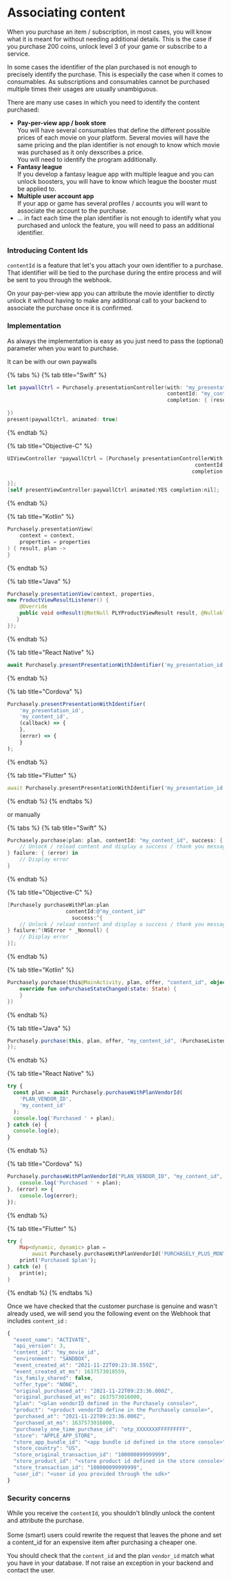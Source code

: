 # Associating content

When you purchase an item / subscription, in most cases, you will know what it is meant for without needing additional details. This is the case if you purchase 200 coins, unlock level 3 of your game or subscribe to a service.

In some cases the identifier of the plan purchased is not enough to precisely identify the purchase. This is especially the case when it comes to consumables. As subscriptions and consumables cannot be purchased multiple times their usages are usually unambiguous.

There are many use cases in which you need to identify the content purchased:

* **Pay-per-view app / book store**\
  You will have several consumables that define the different possible prices of each movie on your platform. Several movies will have the same pricing and the plan identifier is not enough to know which movie was purchased as it only dexscribes a price.\
  You will need to identify the program additionally.
* **Fantasy league**\
  If you develop a fantasy league app with multiple league and you can unlock boosters, you will have to know which league the booster must be applied to.
* **Multiple user account app**\
  If your app or game has several profiles / accounts you will want to associate the account to the purchase.
* … in fact each time the plan identifier is not enough to identify what you purchased and unlock the feature, you will need to pass an additional identifier.

### Introducing Content Ids

`contentId` is a feature that let's you attach your own identifier to a purchase. That identifier will be tied to the purchase during the entire process and will be sent to you through the webhook.

On your pay-per-view app you can attribute the movie identifier to dirctly unlock it without having to make any additional call to your backend to associate the purchase once it is confirmed.

### Implementation

As always the implementation is easy as you just need to pass the (optional) parameter when you want to purchase.

It can be with our own paywalls

{% tabs %}
{% tab title="Swift" %}
```swift
let paywallCtrl = Purchasely.presentationController(with: "my_presentation_id",
													contentId: "my_content_id",
													completion: { (result, plan) in
													
})
present(paywallCtrl, animated: true)
```
{% endtab %}

{% tab title="Objective-C" %}
```objectivec
UIViewController *paywallCtrl = [Purchasely presentationControllerWith:@"my_presentation_id"
															 contentId:@"my_content_id"
															completion:^(enum PLYProductViewControllerResult result, PLYPlan * _Nullable plan) {

}];
[self presentViewController:paywallCtrl animated:YES completion:nil];
```
{% endtab %}

{% tab title="Kotlin" %}
```kotlin
Purchasely.presentationView(
    context = context,
    properties = properties
) { result, plan ->
}
```
{% endtab %}

{% tab title="Java" %}
```java
Purchasely.presentationView(context, properties,
new ProductViewResultListener() {
    @Override
    public void onResult(@NotNull PLYProductViewResult result, @Nullable PLYPlan plan) {
   }
});
```
{% endtab %}

{% tab title="React Native" %}
```javascript
await Purchasely.presentPresentationWithIdentifier('my_presentation_id', 'my_content_id');

```
{% endtab %}

{% tab title="Cordova" %}
```javascript
Purchasely.presentPresentationWithIdentifier(
    'my_presentation_id',
    'my_content_id',
    (callback) => {
    },
    (error) => {
    }
);
```
{% endtab %}

{% tab title="Flutter" %}
```dart
await Purchasely.presentPresentationWithIdentifier('my_presentation_id', 'my_content_id');
```
{% endtab %}
{% endtabs %}

or manually

{% tabs %}
{% tab title="Swift" %}
```swift
Purchasely.purchase(plan: plan,	contentId: "my_content_id", success: {
	// Unlock / reload content and display a success / thank you message to user
} failure: { (error) in
	// Display error
}
```
{% endtab %}

{% tab title="Objective-C" %}
```objectivec
[Purchasely purchaseWithPlan:plan
				   contentId:@"my_content_id"
					 success:^{
	// Unlock / reload content and display a success / thank you message to user
} failure:^(NSError * _Nonnull) {
	// Display error
}];
```
{% endtab %}

{% tab title="Kotlin" %}
```kotlin
Purchasely.purchase(this@MainActivity, plan, offer, "content_id", object: PurchaseListener {
    override fun onPurchaseStateChanged(state: State) {
    }
})
```
{% endtab %}

{% tab title="Java" %}
```java
Purchasely.purchase(this, plan, offer, "my_content_id", (PurchaseListener) state -> {
});
```
{% endtab %}

{% tab title="React Native" %}
```javascript
try {
  const plan = await Purchasely.purchaseWithPlanVendorId(
    'PLAN_VENDOR_ID',
    'my_content_id'
  );
  console.log('Purchased ' + plan);
} catch (e) {
  console.log(e);
}
```
{% endtab %}

{% tab title="Cordova" %}
```javascript
Purchasely.purchaseWithPlanVendorId("PLAN_VENDOR_ID", "my_content_id", (plan) => {
	console.log('Purchased ' + plan);
}, (error) => {
	console.log(error);
});
```
{% endtab %}

{% tab title="Flutter" %}
```dart
try {
    Map<dynamic, dynamic> plan =
        await Purchasely.purchaseWithPlanVendorId('PURCHASELY_PLUS_MONTHLY');
    print('Purchased $plan');
} catch (e) {
    print(e);
}
```
{% endtab %}
{% endtabs %}

Once we have checked that the customer purchase is genuine and wasn't already used, we will send you the following event on the Webhook that includes `content_id` :

```javascript
{
  "event_name": "ACTIVATE",
  "api_version": 3,
  "content_id": "my_movie_id",
  "environment": "SANDBOX",
  "event_created_at": "2021-11-22T09:23:38.559Z",
  "event_created_at_ms": 1637573018559,
  "is_family_shared": false,
  "offer_type": "NONE",
  "original_purchased_at": "2021-11-22T09:23:36.000Z",
  "original_purchased_at_ms": 1637573016000,
  "plan": "<plan vendorID defined in the Purchasely console>",
  "product": "<product vendorID define in the Purchasely console>",
  "purchased_at": "2021-11-22T09:23:36.000Z",
  "purchased_at_ms": 1637573016000,
  "purchasely_one_time_purchase_id": "otp_XXXXXXXFFFFFFFFF",
  "store": "APPLE_APP_STORE",
  "store_app_bundle_id": "<app bundle id defined in the store console>",
  "store_country": "US",
  "store_original_transaction_id": "100000099999999",
  "store_product_id": "<store product id defined in the store console>",
  "store_transaction_id": "100000099999999",
  "user_id": "<user id you provided through the sdk>"
}
```

### Security concerns

While you receive the `contentId`, you shouldn't blindly unlock the content and attribute the purchase.\
\
Some (smart) users could rewrite the request that leaves the phone and set a content\_id for an expensive item after purchasing a cheaper one.

You should check that the `content_id` and the plan `vendor_id` match what you have in your database. If not raise an exception in your backend and contact the user.
